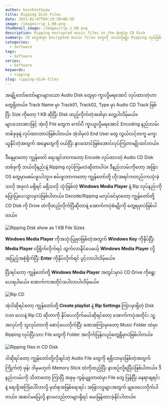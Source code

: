 ```yaml
---
author: heinhtetkyaw
title: Ripping Disk Files
date: 2021-02-07T04:19:50+06:30
image: /images/rip_1_KB.png
thumbnail_image: /images/rip_1_KB.png
description: Ripping encrypted music files in the Audio CD Disk
summary: CD တွေထဲမှာ Encrypted music files တွေကို ဘယ်လိုမျိုး Ripping လုပ်ဖြစ်ခဲ့သလဲဆိုတဲ့အကြောင်းအရာလေးပါပဲ။ တော်တော်များများသော အခွေတွေက encrypted လုပ်ပြီးတော့ရောင်းကြတာဆိုတော့ သီချင်းတွေကို သိမ်းလို့မရဖြစ်ကြပါတယ်။ သီချင်းတွေကို ပြန်ပြီး Audio device တွေဖြစ်တဲ့ ဖုန်းတွေ player တွေထဲ ထည့်ချင်ရင် mp3 or audio format ဖြစ်မှဆိုတော့ ripping ဘယ်လိုလုပ်ရမလဲဆိုတာရှာရင်းနဲ့ တွေ့ရှိဖြစ်ခဲ့တဲ့အကြောင်းလေးရေးဖြစ်တဲ့ Content~
categories:
  - Software
tags:
  - Software
series:
  - Software
keywords:
  - ripping
slug: ripping-disk-files
---
```


အချို့တော်တော်များများသော Audio Disk တွေမှာ ကူးလို့မရအောင် လုပ်ထားတဲ့ဟာတွေရှိတယ်။ Track Name မှာ Track01, Track02, Type မှာ Audio CD Track ဖြစ်ပြီး Size ကိုတော့ 1 KB ဆိုပြီး Disk ထည့်လိုက်တဲ့အခါမှာ တွေ့ပါလိမ့်မယ်။ များသောအားဖြင့် အဲ့လို File တွေက ကော်ပီ ကူးယူလို့မရအောင် Encoding နည်းလမ်းတစ်ခုခုနဲ့ လုပ်ထားတာပဲဖြစ်ပါတယ်။ အဲ့ဒါမှလဲ End User တွေ လွယ်လင့်တကူ မကူးယူနိုင်တဲ့အတွက် အခွေတွေကို ဝယ်ပြီး နားထောင်ဖြစ်အောင်လုပ်ကြတာမျိုးထင်တယ်။

ဒီနေ့မှာတော့ ကျွန်တော် ရေးချင်တာကတော့ Encode လုပ်ထားတဲ့ Audio CD Disk တစ်ခုကို ဘယ်လိုနည်းနဲ့ Ripping လုပ်ကြမလဲဆိုတာပါပဲ။ ဒီနည်းလမ်းကိုတော့ အခြား OS တွေမှာမစမ်းဖူးပါဘူး။ စမ်းဖူးတာကတော့ ကျွန်တော်တို့ ဟိုးအရင်ကတည်းကသုံးခဲ့သလို အခုလဲ မရှိရင် မရှိသလို သုံးဖြစ်တဲ့ **Windows Media Player** နဲ့ Rip လုပ်နည်းကို ပြောပြပေးသွားမှာပဲဖြစ်ပါတယ်။ Decode/Ripping မလုပ်ခင်မှာတော့ ကျွန်တော်တို့ CD Disk ကို Drive ထဲကိုထည့်လိုက်ပြီဆိုတာနဲ့ အောက်ကပုံစံမျိုးကို တွေ့ရမှာပဲဖြစ်ပါတယ်။

![Ripping Disk show as 1 KB File Sizes](/images/rip_1_KB.png)

**Windows Media Player** ကိုအသုံးပြုမှာဖြစ်တဲ့အတွက် **Windows Key** ကိုနှိပ်ပြီး **Media Player** လို့ရိုက်လိုက်ရင် ထွက်လာနိုင်ပေမယ့် **Windows Media Player** လို့အပြည့်အစုံရိုက်ပြီး **Enter** ကိုနှိပ်လိုက်ရင် ပွင့်လာပါလိမ့်မယ်။

ပြီးရင်တော့ ကျွန်တော်တို့ **Windows Media Player** အတွင်းမှာပဲ CD Drive ကိုရွေးပေးရပါမယ်။ အောက်ကအတိုင်းပေါလာပါလိမ့်မယ်။

![Rip CD](/images/rip_To_Rip.png)

အဲ့ဒါဆိုရင်တော့ ကျွန်တော်တို့ **Create playlist** နဲ့ **Rip Settings** ကြားမှာရှိတဲ့ Disk icon လေးနဲ့ Rip CD ဆိုတာကို နှိပ်ပေးလိုက်မယ်ဆိုရင်တော့ အောက်ကပုံအတိုင်း သူ့အလုပ်ကို သူလုပ်တာကို စောင့်ပေးလိုက်ပြီး ခဏအကြာမှာတော့ Music Folder ထဲမှာ Ripping လုပ်ပြီးသား File တွေကို Folder အလိုက်ပြန်လည်တွေ့ရှိမှာပဲဖြစ်ပါတယ်။

![Ripping files in CD Disk](/images/rip_Ripping.png)

ဒါဆိုရင်တော့ ကျွန်တော်တို့လိုချင်တဲ့ Audio File တွေကို ရရှိလာမှာဖြစ်တဲ့အတွက် ကြိုက်တဲ့ ဖုန်း ဒါမှမဟုတ် Memory Stick ထဲကိုထည့်ပြီး နားစဉ်လို့ရပြီပဲဖြစ်ပါတယ်။ ဒီနည်းလမ်းကို သိတာတော့ ကြာပြီ အခုမှ ကွန်ပျူတာထဲမှာ File တွေ ပြန်ပြီး နေရာချရင်းနဲ့ ရေးဖို့အကြံပေါ်လာလို့ မှတ်စုအဖြစ်ရေးရင်း အခြားလူများအတွက် မျှဝေပေးလိုက်ပါတယ်။ အဆင်မပြေလို့ နားမလည်တာများရှိရင် မေးမြန်ထားခဲ့နိုင်ပါတယ်။
